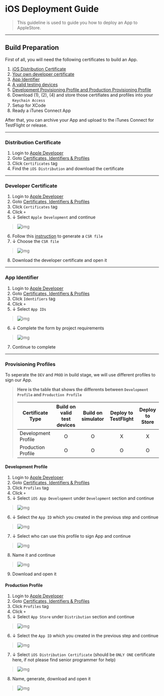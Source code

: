 # iOS Deployment Guide
> This guideline is used to guide you how to deploy an App to AppleStore.

---

## Build Preparation

First of all, you will need the following certificates to build an App.

1. [iOS Distribution Certificate](#distribution-certificate)
2. [Your own developer certificate](#developer-certificate)
3. [App Identifier](#app-identifier)
4. [A valid testing devices](#register-testing-devices)
5. [Development Provisioning Profile and Production Provisioning Profile](#provisioning-profiles)
6. Download (1), (2), (4) and store those certifiates and profiles into your `Keychain Access`
7. Setup for XCode
8. Ready a iTunes Connect App

After that, you can archive your App and upload to the iTunes Connect for TestFlight or release.

---

### Distribution Certificate

1. Login to [Apple Developer](https://developer.apple.com)
2. Goto [Certificates, Identifiers & Profiles](https://developer.apple.com/account/resources/certificates/list)
3. Click `Certificates` tag
4. Find the `iOS Distribution` and download the certificate

---

### Developer Certificate

1. Login to [Apple Developer](https://developer.apple.com)
2. Goto [Certificates, Identifiers & Profiles](https://developer.apple.com/account/resources/certificates/list)
3. Click `Certificates` tag
4. Click `+`
5. ↓ Select `Apple Development` and continue
> ![img](./img/ios-dev-cert-001.jpg)
6. Follow this [instruction](https://help.apple.com/developer-account/#/devbfa00fef7) to generate a `CSR file`
7. ↓ Choose the `CSR file`
> ![img](./img/ios-dev-cert-002.jpg)
8. Download the developer certificate and open it

---

### App Identifier

1. Login to [Apple Developer](https://developer.apple.com)
2. Goto [Certificates, Identifiers & Profiles](https://developer.apple.com/account/resources/certificates/list)
3. Click `Identifiers` tag
4. Click `+`
5. ↓ Select `App IDs`
> ![img](./img/ios-app-id-001.jpg)
6. ↓ Complete the form by project requirements
> ![img](./img/ios-app-id-002.jpg)
7. Continue to complete

---

### Provisioning Profiles

To seperate the `DEV` and `PROD` in build stage, we will use different profiles to sign our App.

> **Here is the table that shows the differents between `Development Profile` and `Production Profile`**
> 
> 
> | Certificate Type         | Build on valid test devices | Build on simulator  | Deploy to TestFlight | Deploy to Store|
> | ------------------------ |:---------------------------:|:-------------------:|:--------------------:|:--------------:|
> | Development Profile      |              O              |          O          |           X          |        X       |
> | Production Profile       |              O              |          O          |           O          |        O       |

#### Development Profile

1. Login to [Apple Developer](https://developer.apple.com)
2. Goto [Certificates, Identifiers & Profiles](https://developer.apple.com/account/resources/certificates/list)
3. Click `Profiles` tag
4. Click `+`
5. ↓ Select `iOS App Development` under `Development` section and continue
> ![img](./img/ios-dev-profile-001.jpg)
6. ↓ Select the `App ID` which you created in the previous step and continue
> ![img](./img/ios-dev-profile-002.jpg)
7. ↓ Select who can use this profile to sign App and continue
> ![img](./img/ios-dev-profile-003.jpg)
8. Name it and continue
> ![img](./img/ios-dev-profile-004.jpg)
9. Download and open it

#### Production Profile

1. Login to [Apple Developer](https://developer.apple.com)
2. Goto [Certificates, Identifiers & Profiles](https://developer.apple.com/account/resources/certificates/list)
3. Click `Profiles` tag
4. Click `+`
5. ↓ Select `App Store` under `Distribution` section and continue
> ![img](./img/ios-prod-profile-001.jpg)
6. ↓ Select the `App ID` which you created in the previous step and continue
> ![img](./img/ios-prod-profile-002.jpg)
7. ↓ Select `iOS Distribution Certificate` (should be `ONLY ONE` certificate here, if not please find senior programmer for help)
> ![img](./img/ios-prod-profile-003.jpg)
8. Name, generate, download and open it
> ![img](./img/ios-prod-profile-004.jpg)